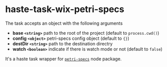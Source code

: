 # haste-task-wix-petri-specs

The task accepts an object with the following arguments
* **base `<string>`** path to the root of the project (default to `process.cwd()`)
* **config `<object>`** petri-specs config object (default to `{}`)
* **destDir `<string>`** path to the destination directry
* **watch `<boolean>`** indicate if there is watch mode or not (default to `false`)

It's a haste task wrapper for [`petri-specs`](https://github.com/wix-private/petri-specs) node package.
